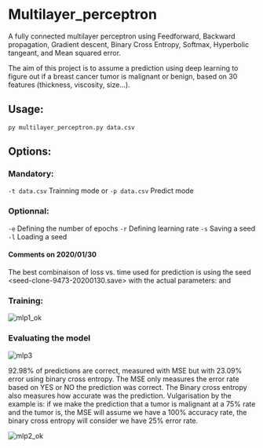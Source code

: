 # Multilayer_perceptron

A fully connected multilayer perceptron using Feedforward, Backward propagation, Gradient descent, Binary Cross Entropy, Softmax, Hyperbolic tangeant, and Mean squared error.

The aim of this project is to assume a prediction using deep learning to figure out if a breast cancer tumor is malignant or benign, based on 30 features (thickness, viscosity, size...).

## Usage:

```py multilayer_perceptron.py data.csv```

## Options:
### Mandatory:
```-t data.csv``` Trainning mode
or
```-p data.csv``` Predict mode

### Optionnal:
```-e``` Defining the number of epochs
```-r``` Defining learning rate
```-s``` Saving a seed
```-l``` Loading a seed

#### Comments on 2020/01/30
The best combinaison of loss vs. time used for prediction is using the seed <seed-clone-9473-20200130.save> with the actual parameters: <learning rate = 0.000045> and <number of epochs = 300>
  
### Training:

![mlp1_ok](https://user-images.githubusercontent.com/40288838/74129582-40320980-4be0-11ea-9459-89cd8435d4c5.png)

### Evaluating the model

![mlp3](https://user-images.githubusercontent.com/40288838/74128599-d31d7480-4bdd-11ea-9b05-f51f23d32d1a.png)

92.98% of predictions are correct, measured with MSE but with 23.09% error using binary cross entropy. The MSE only measures the error rate based on YES or NO the prediction was correct. The Binary cross entropy also measures how accurate was the prediction. Vulgarisation by the example is: if we make the prediction that a tumor is malignant at a 75% rate and the tumor is, the MSE will assume we have a 100% accuracy rate, the binary cross entropy will consider we have 25% error rate.

![mlp2_ok](https://user-images.githubusercontent.com/40288838/74127470-090d2980-4bdb-11ea-8b0c-21e2cfb98f3c.png)
